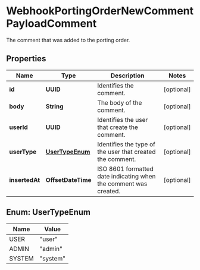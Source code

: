 

# WebhookPortingOrderNewCommentPayloadComment

The comment that was added to the porting order.

## Properties

| Name | Type | Description | Notes |
|------------ | ------------- | ------------- | -------------|
|**id** | **UUID** | Identifies the comment. |  [optional] |
|**body** | **String** | The body of the comment. |  [optional] |
|**userId** | **UUID** | Identifies the user that create the comment. |  [optional] |
|**userType** | [**UserTypeEnum**](#UserTypeEnum) | Identifies the type of the user that created the comment. |  [optional] |
|**insertedAt** | **OffsetDateTime** | ISO 8601 formatted date indicating when the comment was created. |  [optional] |



## Enum: UserTypeEnum

| Name | Value |
|---- | -----|
| USER | &quot;user&quot; |
| ADMIN | &quot;admin&quot; |
| SYSTEM | &quot;system&quot; |



